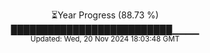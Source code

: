 <p align="center">
⏳Year Progress (88.73 %)<br>
██████████████████████████▁▁▁▁ <br>
<sub>Updated: Wed, 20 Nov 2024 18:03:48 GMT</sub>
</p>

